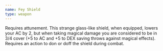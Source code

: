 ```yaml
---
name: Fey Shield
type: weapon
---
```

Requires attunement. This strange glass-like shield, when equipped, lowers your AC by 2, but when taking magical damage you are considered to be in 3/4 cover (+5 to AC and +5 to DEX saving throws against magical effects). Requires an action to don or doff the shield during combat.